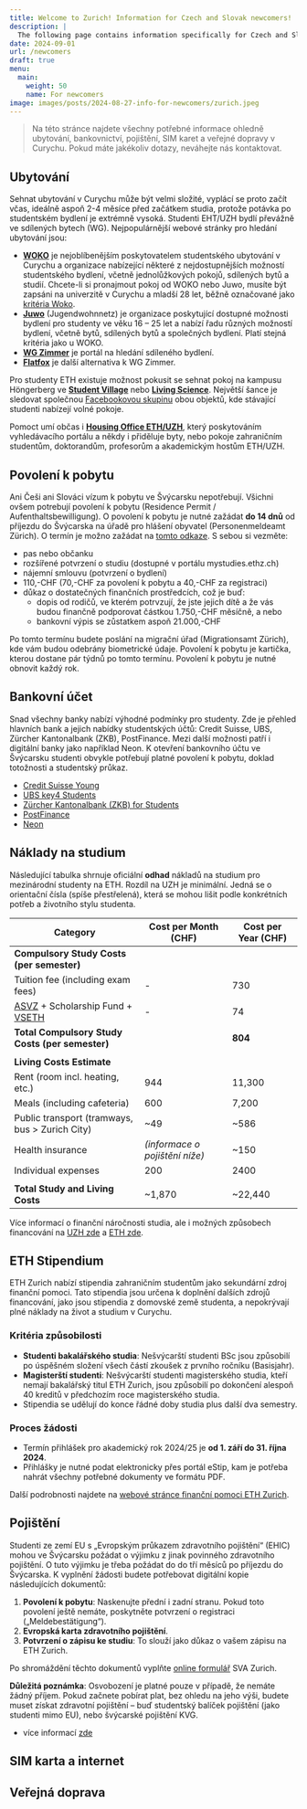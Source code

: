 ```yaml
---
title: Welcome to Zurich! Information for Czech and Slovak newcomers!
description: |
  The following page contains information specifically for Czech and Slovak students coming to Switzerland for studies. 
date: 2024-09-01
url: /newcomers
draft: true
menu:
  main:
    weight: 50
    name: For newcomers
image: images/posts/2024-08-27-info-for-newcomers/zurich.jpeg
---
```


> Na této stránce najdete všechny potřebné informace ohledně ubytování, bankovnictví, pojištění, SIM karet a veřejné dopravy v Curychu. Pokud máte jakékoliv dotazy, neváhejte nás kontaktovat. 

## Ubytování
Sehnat ubytování v Curychu může být velmi složité, vyplácí se proto začít včas, ideálně aspoň 2-4 měsíce před začátkem studia, protože potávka po studentském bydlení je extrémně vysoká. Studenti EHT/UZH bydlí převážně ve sdílených bytech (WG). Nejpopulárnější webové stránky pro hledání ubytování jsou: 
- [**WOKO**](https://www.woko.ch/) je nejoblíbenějším poskytovatelem studentského ubytování v Curychu a organizace nabízející některé z nejdostupnějších možností studentského bydlení, včetně jednolůžkových pokojů, sdílených bytů a studií. Chcete-li si pronajmout pokoj od WOKO nebo Juwo, musíte být zapsáni na univerzitě v Curychu a mladší 28 let, běžně označované jako [kritéria Woko](https://www.woko.ch/files/documents/6730/renting-kritéria.pdf).
- [**Juwo**](https://juwo.ch/) (Jugendwohnnetz) je organizace poskytující dostupné možnosti bydlení pro studenty ve věku 16 – 25 let a nabízí řadu různých možností bydlení, včetně bytů, sdílených bytů a společných bydlení. Platí stejná kritéria jako u WOKO.
- [**WG Zimmer**](https://www.wgzimmer.ch/) je portál na hledání sdíleného bydlení.
- [**Flatfox**](https://flatfox.ch/) je další alternativa k WG Zimmer.

Pro studenty ETH existuje možnost pokusit se sehnat pokoj na kampusu Höngerberg ve [**Student Village**](https://studentvillage.ch) nebo [**Living Science**](https://www.livingscience.ch/living-and-studying-zurich/?L=1). Největší šance je sledovat společnou [Facebookovou skupinu](https://www.facebook.com/groups/ETHZ.Studentenwohnung/) obou objektů, kde stávající studenti nabízejí volné pokoje.

Pomoct umí občas i [**Housing Office ETH/UZH**](https://www.wohnen.ethz.ch/en), který poskytováním vyhledávacího portálu a někdy i přiděluje byty, nebo pokoje zahraničním studentům, doktorandům, profesorům a akademickým hostům ETH/UZH.

## Povolení k pobytu
Ani Češi ani Slováci vízum k pobytu ve Švýcarsku nepotřebují. Všichni ovšem potrebují povolení k pobytu (Residence Permit / Aufenthaltsbewilligung). O povolení k pobytu je nutné zažádat **do 14 dnů** od příjezdu do Švýcarska na úřadě pro hlášení obyvatel (Personenmeldeamt Zürich). O termín je možno zažádat na [tomto odkaze](https://www.etermin.net/studentadministration). S sebou si vezměte:
- pas nebo občanku
- rozšířené potvrzení o studiu (dostupné v portálu mystudies.ethz.ch)
- nájemní smlouvu (potvrzení o bydlení)
- 110,-CHF (70,-CHF za povolení k pobytu a 40,-CHF za registraci)
- důkaz o dostatečných finančních prostředcích, což je buď:
  - dopis od rodičů, ve kterém potrvzují, že jste jejich dítě a že vás budou finančně podporovat částkou 1.750,-CHF měsíčně, a nebo
  - bankovní výpis se zůstatkem aspoň 21.000,-CHF

Po tomto termínu budete poslání na migrační úřad (Migrationsamt Zürich), kde vám budou odebrány biometrické údaje. Povolení k pobytu je kartička, kterou dostane pár týdnů po tomto termínu. Povolení k pobytu je nutné obnovit každý rok.


## Bankovní účet

Snad všechny banky nabízí výhodné podmínky pro studenty. Zde je přehled hlavních bank a jejich nabídky studentských účtů: Credit Suisse, UBS, Zürcher Kantonalbank (ZKB), PostFinance. Mezi další možnosti patří i digitální banky jako například Neon. K otevření bankovního účtu ve Švýcarsku studenti obvykle potřebují platné povolení k pobytu, doklad totožnosti a studentský průkaz.

- [Credit Suisse Young](https://csx.credit-suisse.com/en/account-card/csx/csx-young.html)
- [UBS key4 Students](https://www.ubs.com/ch/en/private/accounts-and-cards/bundles/students.html)
- [Zürcher Kantonalbank (ZKB) for Students](https://www.zkb.ch/de/private/konten-karten/pakete-jugendliche-studierende/zkb-student.html)
- [PostFinance](https://www.postfinance.ch/en/private/paying-saving/banking-packages-accounts/student-account.html)
- [Neon](https://www.neon-free.ch/en/)


## Náklady na studium

Následující tabulka shrnuje oficiální **odhad** nákladů na studium pro mezinárodní studenty na ETH. Rozdíl na UZH je minimální. Jedná se o orientační čísla (spíše přestřelená), která se mohou lišit podle konkrétních potřeb a životního stylu studenta.

| **Category**                                | **Cost per Month (CHF)** | **Cost per Year (CHF)** |
|---------------------------------------------|--------------------------|-------------------------|
| **Compulsory Study Costs (per semester)**   |                          |                         |
| Tuition fee (including exam fees)           | -                        | 730                     |
| [ASVZ](http://asvz.ch) + Scholarship Fund + [VSETH](https://vseth.ethz.ch/en)             | -                        | 74                     |
| **Total Compulsory Study Costs (per semester)** |                        | **804**                 |
||||
| **Living Costs Estimate**                 |                          |                         |
| Rent (room incl. heating, etc.)             | 944                      | 11,300                  |
| Meals (including cafeteria)                 | 600                      | 7,200                   |
| Public transport (tramways, bus > Zurich City) | ~49                    | ~586                    |
| Health insurance                            | *(informace o pojištění níže)*      | ~150 |
| Individual expenses                         | 200                      | 2400                 |
||||
| **Total Study and Living Costs**            |   ~1,870                | ~22,440                 |


Více informací o finanční náročnosti studia, ale i možných způsobech financování na [UZH zde](https://www.internationals.uzh.ch/en/living-in-zurich/cost-of-living.html) a [ETH zde](https://ethz.ch/students/en/studies/financial.html).

## ETH Stipendium
ETH Zurich nabízí stipendia zahraničním studentům jako sekundární zdroj finanční pomoci. Tato stipendia jsou určena k doplnění dalších zdrojů financování, jako jsou stipendia z domovské země studenta, a nepokrývají plné náklady na život a studium v ​​Curychu.

### Kritéria způsobilosti
- **Studenti bakalářského studia**: Nešvýcarští studenti BSc jsou způsobilí po úspěšném složení všech částí zkoušek z prvního ročníku (Basisjahr).
- **Magisterští studenti**: Nešvýcarští studenti magisterského studia, kteří nemají bakalářský titul ETH Zurich, jsou způsobilí po dokončení alespoň 40 kreditů v předchozím roce magisterského studia.
- Stipendia se udělují do konce řádné doby studia plus další dva semestry.

### Proces žádosti
- Termín přihlášek pro akademický rok 2024/25 je **od 1. září do 31. října 2024**.
- Přihlášky je nutné podat elektronicky přes portál eStip, kam je potřeba nahrát všechny potřebné dokumenty ve formátu PDF.


Další podrobnosti najdete na [webové stránce finanční pomoci ETH Zurich](https://www.ethz.ch/studies/financial).


## Pojištění

Studenti ze zemí EU s „Evropským průkazem zdravotního pojištění“ (EHIC) mohou ve Švýcarsku požádat o výjimku z jinak povinného zdravotního pojištění. O tuto výjimku je třeba požádat do do tří měsíců po příjezdu do Švýcarska. K vyplnění žádosti budete potřebovat digitální kopie následujících dokumentů:

1. **Povolení k pobytu**: Naskenujte přední i zadní stranu. Pokud toto povolení ještě nemáte, poskytněte potvrzení o registraci („Meldebestätigung“).
2. **Evropská karta zdravotního pojištění**.
3. **Potvrzení o zápisu ke studiu**: To slouží jako důkaz o vašem zápisu na ETH Zurich.

Po shromáždění těchto dokumentů vyplňte [online formulář](https://svazurich.ch/) SVA Zurich.

**Důležitá poznámka**: Osvobození je platné pouze v případě, že nemáte žádný příjem. Pokud začnete pobírat plat, bez ohledu na jeho výši, budete muset získat zdravotní pojištění – buď studentský balíček pojištění (jako studenti mimo EU), nebo švýcarské pojištění KVG.

- více informací [zde](https://ethz.ch/en/studies/international/after-arrival/health-insurance.html)

## SIM karta a internet



## Veřejná doprava




